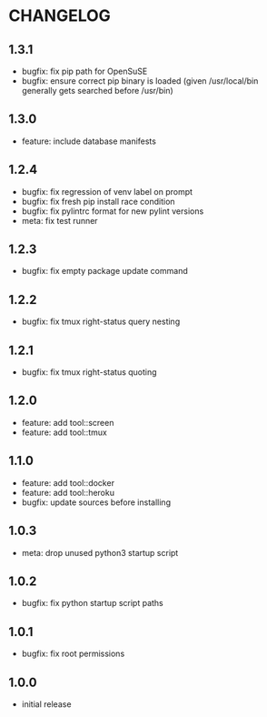 # CHANGELOG

## 1.3.1
- bugfix: fix pip path for OpenSuSE
- bugfix: ensure correct pip binary is loaded (given /usr/local/bin generally
          gets searched before /usr/bin)

## 1.3.0
- feature: include database manifests

## 1.2.4
- bugfix: fix regression of venv label on prompt
- bugfix: fix fresh pip install race condition
- bugfix: fix pylintrc format for new pylint versions
- meta: fix test runner

## 1.2.3
- bugfix: fix empty package update command

## 1.2.2
- bugfix: fix tmux right-status query nesting

## 1.2.1
- bugfix: fix tmux right-status quoting

## 1.2.0
- feature: add tool::screen
- feature: add tool::tmux

## 1.1.0
- feature: add tool::docker
- feature: add tool::heroku
- bugfix: update sources before installing

## 1.0.3
- meta: drop unused python3 startup script

## 1.0.2
- bugfix: fix python startup script paths

## 1.0.1
- bugfix: fix root permissions

## 1.0.0
- initial release
